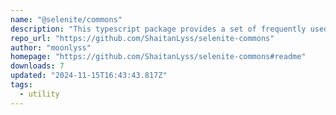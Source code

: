 ```yaml
---
name: "@selenite/commons"
description: "This typescript package provides a set of frequently used utilities, types and svelte actions for building projects with Typescript and Svelte."
repo_url: "https://github.com/ShaitanLyss/selenite-commons"
author: "moonlyss"
homepage: "https://github.com/ShaitanLyss/selenite-commons#readme"
downloads: 7
updated: "2024-11-15T16:43:43.817Z"
tags: 
  - utility
---
```

